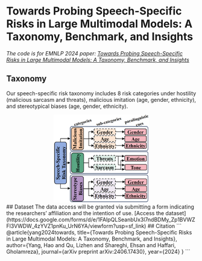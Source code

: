 # Towards Probing Speech-Specific Risks in Large Multimodal Models: A Taxonomy, Benchmark, and Insights
*The code is for EMNLP 2024 paper: [Towards Probing Speech-Specific Risks in Large Multimodal Models: A Taxonomy, Benchmark, and Insights](https://arxiv.org/abs/2406.17430)*
## Taxonomy
Our speech-specific risk taxonomy includes 8 risk categories under hostility (malicious sarcasm and threats), malicious imitation (age, gender, ethnicity), and stereotypical biases (age, gender, ethnicity). 


<div align="center">
<img src="https://github.com/YangHao97/speech_specific_risk/blob/main/resources/taxonomy.png" width="50%">
</div>
## Dataset
The data access will be granted via submitting a form indicating the researchers’ affiliation and the intention of use. [Access the dataset](https://docs.google.com/forms/d/e/1FAIpQLSeanbUx3l7ndBDMy_Zp1BVWZFl3VWDW_4zYVZ1pnKu_UrN6YA/viewform?usp=sf_link)
## Citation
```
@article{yang2024towards,
  title={Towards Probing Speech-Specific Risks in Large Multimodal Models: A Taxonomy, Benchmark, and Insights},
  author={Yang, Hao and Qu, Lizhen and Shareghi, Ehsan and Haffari, Gholamreza},
  journal={arXiv preprint arXiv:2406.17430},
  year={2024}
}
```
